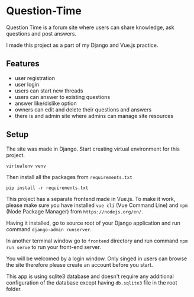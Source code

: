 # Question-Time
Question Time is a forum site where users can share knowledge, ask questions and post answers.

I made this project as a part of my Django and Vue.js practice.

## Features
- user registration
- user login
- users can start new threads
- users can answer to existing questions
- answer like/dislike option
- owners can edit and delete their questions and answers
- there is and admin site where admins can manage site resources

## Setup
The site was made in Django. Start creating virtual environment for this project.

`virtualenv venv`

Then install all the packages from `requirements.txt`

`pip install -r requirements.txt`

This project has a separate frontend made in Vue.js. To make it work, please make sure you have installed `vue cli` (Vue Command Line) and `npm` (Node Package Manager) from `https://nodejs.org/en/`.

Having it installed, go to source root of your Django application and run command `django-admin runserver`.

In another terminal window go to `frontend` directory and run command `npm run serve` to run your front-end server.

You will be welcomed by a login window. Only singed in users can browse the site therefore please create an account before you start.

This app is using sqlite3 database and doesn't require any additional configuration of the database except having `db.sqlite3` file in the root folder.  
